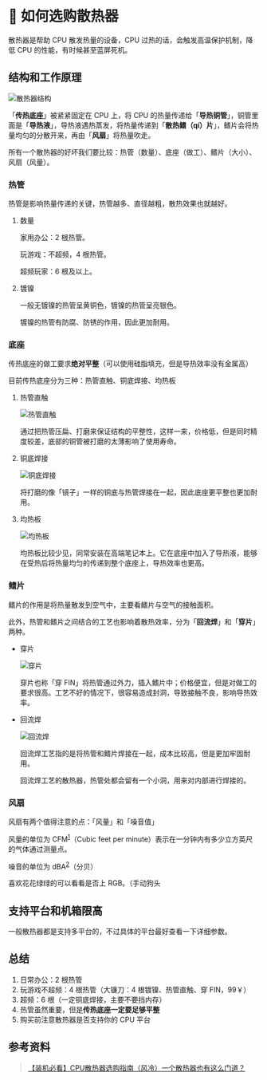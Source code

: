 # 🤔 如何选购散热器

散热器是帮助 CPU 散发热量的设备，CPU 过热的话，会触发高温保护机制，降低 CPU 的性能，有时候甚至蓝屏死机。

## 结构和工作原理

![散热器结构](http://ww1.sinaimg.cn/large/006DJj5Hgy1g5mkx5nm6oj31ca0qq7wh.jpg)

「**传热底座**」被紧紧固定在 CPU 上，将 CPU 的热量传递给「**导热铜管**」，铜管里面是「**导热液**」，导热液遇热蒸发，将热量传递到「**散热鳍（qí）片**」，鳍片会将热量均匀的分散开来，再由「**风扇**」将热量吹走。

所有一个散热器的好坏我们要比较：热管（数量）、底座（做工）、鳍片（大小）、风扇（风量）。

### 热管

热管是影响热量传递的关键，热管越多、直径越粗，散热效果也就越好。

1. 数量

    家用办公：2 根热管。

    玩游戏：不超频，4 根热管。

    超频玩家：6 根及以上。

2. 镀镍

    一般无镀镍的热管呈黄铜色，镀镍的热管呈亮银色。
    
    镀镍的热管有防腐、防锈的作用，因此更加耐用。

### 底座

传热底座的做工要求**绝对平整**（可以使用硅脂填充，但是导热效率没有金属高）

目前传热底座分为三种：热管直触、铜底焊接、均热板

1. 热管直触

    ![热管直触](http://ww1.sinaimg.cn/mw690/006DJj5Hgy1g5mpufb85nj31ly0um1ky.jpg)

    通过把热管压扁、打磨来保证结构的平整性，这样一来，价格低，但是同时精度较差，底部的铜管被打磨的太薄影响了使用寿命。

2. 铜底焊接

    ![铜底焊接](http://ww1.sinaimg.cn/mw690/006DJj5Hgy1g5mpy0ww3gj31lk0pukjl.jpg)

    将打磨的像「镜子」一样的铜底与热管焊接在一起，因此底座更平整也更加耐用。

3. 均热板

    ![均热板](http://ww1.sinaimg.cn/mw690/006DJj5Hgy1g5mpz7ff9gj31li0q6e81.jpg)

    均热板比较少见，同常安装在高端笔记本上。它在底座中加入了导热液，能够在受热后将热量均匀的传递到整个底座上，导热效率也更高。

### 鳍片

鳍片的作用是将热量散发到空气中，主要看鳍片与空气的接触面积。

此外，热管和鳍片之间结合的工艺也影响着散热效率，分为「**回流焊**」和「**穿片**」两种。

- 穿片

    ![穿片](http://ww1.sinaimg.cn/mw690/006DJj5Hgy1g5mq6gokp6j31mc0ugnpd.jpg)

    穿片也称「穿 FIN」将热管通过外力，插入鳍片中；价格便宜，但是对做工的要求很高。工艺不好的情况下，很容易造成封洞，导致接触不良，影响导热效率。

- 回流焊

    ![回流焊](http://ww1.sinaimg.cn/mw690/006DJj5Hgy1g5mq9mrz9xj31oi0v8kjl.jpg)

    回流焊工艺指的是将热管和鳍片焊接在一起，成本比较高，但是更加牢固耐用。

    回流焊工艺的散热器，热管处都会留有一个小洞，用来对内部进行焊接的。

### 风扇

风扇有两个值得注意的点：「风量」和「噪音值」

风量的单位为 CFM<sup>[1](https://zh.wikipedia.org/wiki/%E7%AB%8B%E6%96%B9%E8%8B%B1%E5%B0%BA/%E5%88%86)</sup>（Cubic feet per minute）表示在一分钟内有多少立方英尺的气体通过测量点。

噪音的单位为 dBA<sup>[2](https://zh.wikipedia.org/wiki/%E5%88%86%E8%B2%9D)</sup>（分贝）

喜欢花花绿绿的可以看看是否上 RGB。（手动狗头

## 支持平台和机箱限高

一般散热器都是支持多平台的，不过具体的平台最好查看一下详细参数。

## 总结

1. 日常办公：2 根热管
2. 玩游戏不超频：4 根热管（大镰刀：4 根镀镍、热管直触、穿 FIN，99￥）
3. 超频：6 根（一定铜底焊接，主要不要挡内存）
4. 热管虽然重要，但是**传热底座一定要足够平整**
5. 购买前注意散热器是否支持你的 CPU 平台

## 参考资料

> [【装机必看】CPU散热器选购指南（风冷）一个散热器也有这么门道？](https://www.bilibili.com/video/av30019967)